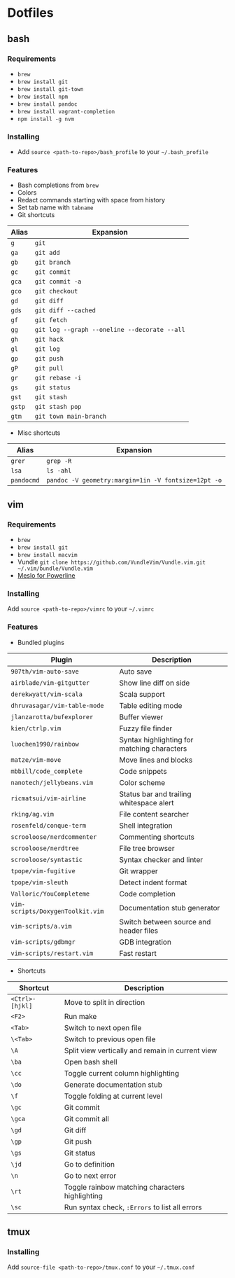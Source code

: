 # Dotfiles

## bash

### Requirements

- `brew`
- `brew install git`
- `brew install git-town`
- `brew install npm`
- `brew install pandoc`
- `brew install vagrant-completion`
- `npm install -g nvm`

### Installing

- Add `source <path-to-repo>/bash_profile` to your `~/.bash_profile`

### Features

- Bash completions from `brew`
- Colors
- Redact commands starting with space from history
- Set tab name with `tabname`
- Git shortcuts

| Alias  | Expansion                                    |
|--------|----------------------------------------------|
| `g`    | `git`                                        |
| `ga`   | `git add`                                    |
| `gb`   | `git branch`                                 |
| `gc`   | `git commit`                                 |
| `gca`  | `git commit -a`                              |
| `gco`  | `git checkout`                               |
| `gd`   | `git diff`                                   |
| `gds`  | `git diff --cached`                          |
| `gf`   | `git fetch`                                  |
| `gg`   | `git log --graph --oneline --decorate --all` |
| `gh`   | `git hack`                                   |
| `gl`   | `git log`                                    |
| `gp`   | `git push`                                   |
| `gP`   | `git pull`                                   |
| `gr`   | `git rebase -i`                              |
| `gs`   | `git status`                                 |
| `gst`  | `git stash`                                  |
| `gstp` | `git stash pop`                              |
| `gtm`  | `git town main-branch`                       |

- Misc shortcuts

| Alias      | Expansion                                           |
|------------|-----------------------------------------------------|
| `grer`     | `grep -R`                                           |
| `lsa`      | `ls -ahl`                                           |
| `pandocmd` | `pandoc -V geometry:margin=1in -V fontsize=12pt -o` |


## vim

### Requirements

- `brew`
- `brew install git`
- `brew install macvim`
- Vundle `git clone https://github.com/VundleVim/Vundle.vim.git ~/.vim/bundle/Vundle.vim`
- [Meslo for Powerline](https://github.com/powerline/fonts/tree/master/Meslo)

### Installing

Add `source <path-to-repo>/vimrc` to your `~/.vimrc`

### Features

- Bundled plugins

| Plugin                           | Description                                 |
|----------------------------------|---------------------------------------------|
| `907th/vim-auto-save`            | Auto save                                   |
| `airblade/vim-gitgutter`         | Show line diff on side                      |
| `derekwyatt/vim-scala`           | Scala support                               |
| `dhruvasagar/vim-table-mode`     | Table editing mode                          |
| `jlanzarotta/bufexplorer`        | Buffer viewer                               |
| `kien/ctrlp.vim`                 | Fuzzy file finder                           |
| `luochen1990/rainbow`            | Syntax highlighting for matching characters |
| `matze/vim-move`                 | Move lines and blocks                       |
| `mbbill/code_complete`           | Code snippets                               |
| `nanotech/jellybeans.vim`        | Color scheme                                |
| `ricmatsui/vim-airline`          | Status bar and trailing whitespace alert    |
| `rking/ag.vim`                   | File content searcher                       |
| `rosenfeld/conque-term`          | Shell integration                           |
| `scrooloose/nerdcommenter`       | Commenting shortcuts                        |
| `scrooloose/nerdtree`            | File tree browser                           |
| `scrooloose/syntastic`           | Syntax checker and linter                   |
| `tpope/vim-fugitive`             | Git wrapper                                 |
| `tpope/vim-sleuth`               | Detect indent format                        |
| `Valloric/YouCompleteme`         | Code completion                             |
| `vim-scripts/DoxygenToolkit.vim` | Documentation stub generator                |
| `vim-scripts/a.vim`              | Switch between source and header files      |
| `vim-scripts/gdbmgr`             | GDB integration                             |
| `vim-scripts/restart.vim`        | Fast restart                                |

- Shortcuts

| Shortcut        | Description                                      |
|-----------------|--------------------------------------------------|
| `<Ctrl>-[hjkl]` | Move to split in direction                       |
| `<F2>`          | Run make                                         |
| `<Tab>`         | Switch to next open file                         |
| `\<Tab>`        | Switch to previous open file                     |
| `\A`            | Split view vertically and remain in current view |
| `\ba`           | Open bash shell                                  |
| `\cc`           | Toggle current column highlighting               |
| `\do`           | Generate documentation stub                      |
| `\f`            | Toggle folding at current level                  |
| `\gc`           | Git commit                                       |
| `\gca`          | Git commit all                                   |
| `\gd`           | Git diff                                         |
| `\gp`           | Git push                                         |
| `\gs`           | Git status                                       |
| `\jd`           | Go to definition                                 |
| `\n`            | Go to next error                                 |
| `\rt`           | Toggle rainbow matching characters highlighting  |
| `\sc`           | Run syntax check, `:Errors` to list all errors   |

## tmux

### Installing

Add `source-file <path-to-repo>/tmux.conf` to your `~/.tmux.conf`
